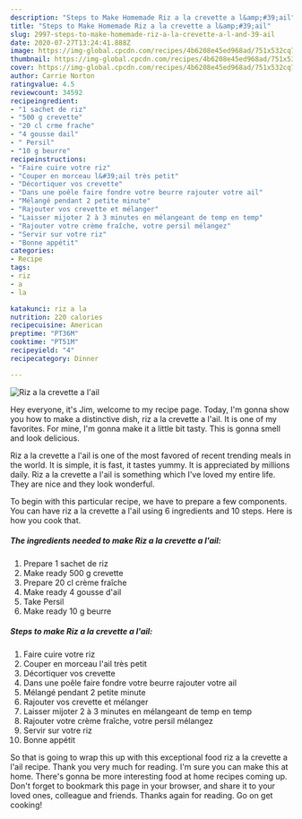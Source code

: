 ```yaml
---
description: "Steps to Make Homemade Riz a la crevette a l&amp;#39;ail"
title: "Steps to Make Homemade Riz a la crevette a l&amp;#39;ail"
slug: 2997-steps-to-make-homemade-riz-a-la-crevette-a-l-and-39-ail
date: 2020-07-27T13:24:41.888Z
image: https://img-global.cpcdn.com/recipes/4b6208e45ed968ad/751x532cq70/riz-a-la-crevette-a-lail-photo-principale-de-la-recette.jpg
thumbnail: https://img-global.cpcdn.com/recipes/4b6208e45ed968ad/751x532cq70/riz-a-la-crevette-a-lail-photo-principale-de-la-recette.jpg
cover: https://img-global.cpcdn.com/recipes/4b6208e45ed968ad/751x532cq70/riz-a-la-crevette-a-lail-photo-principale-de-la-recette.jpg
author: Carrie Norton
ratingvalue: 4.5
reviewcount: 34592
recipeingredient:
- "1 sachet de riz"
- "500 g crevette"
- "20 cl crme frache"
- "4 gousse dail"
- " Persil"
- "10 g beurre"
recipeinstructions:
- "Faire cuire votre riz"
- "Couper en morceau l&#39;ail très petit"
- "Décortiquer vos crevette"
- "Dans une poêle faire fondre votre beurre rajouter votre ail"
- "Mélangé pendant 2 petite minute"
- "Rajouter vos crevette et mélanger"
- "Laisser mijoter 2 à 3 minutes en mélangeant de temp en temp"
- "Rajouter votre crème fraîche, votre persil mélangez"
- "Servir sur votre riz"
- "Bonne appétit"
categories:
- Recipe
tags:
- riz
- a
- la

katakunci: riz a la 
nutrition: 220 calories
recipecuisine: American
preptime: "PT36M"
cooktime: "PT51M"
recipeyield: "4"
recipecategory: Dinner

---
```



![Riz a la crevette a l&#39;ail](https://img-global.cpcdn.com/recipes/4b6208e45ed968ad/751x532cq70/riz-a-la-crevette-a-lail-photo-principale-de-la-recette.jpg)

Hey everyone, it's Jim, welcome to my recipe page. Today, I'm gonna show you how to make a distinctive dish, riz a la crevette a l&#39;ail. It is one of my favorites. For mine, I'm gonna make it a little bit tasty. This is gonna smell and look delicious.



Riz a la crevette a l&#39;ail is one of the most favored of recent trending meals in the world. It is simple, it is fast, it tastes yummy. It is appreciated by millions daily. Riz a la crevette a l&#39;ail is something which I've loved my entire life. They are nice and they look wonderful.


To begin with this particular recipe, we have to prepare a few components. You can have riz a la crevette a l&#39;ail using 6 ingredients and 10 steps. Here is how you cook that.

<!--inarticleads1-->

##### The ingredients needed to make Riz a la crevette a l&#39;ail:

1. Prepare 1 sachet de riz
1. Make ready 500 g crevette
1. Prepare 20 cl crème fraîche
1. Make ready 4 gousse d&#39;ail
1. Take  Persil
1. Make ready 10 g beurre




<!--inarticleads2-->

##### Steps to make Riz a la crevette a l&#39;ail:

1. Faire cuire votre riz
1. Couper en morceau l&#39;ail très petit
1. Décortiquer vos crevette
1. Dans une poêle faire fondre votre beurre rajouter votre ail
1. Mélangé pendant 2 petite minute
1. Rajouter vos crevette et mélanger
1. Laisser mijoter 2 à 3 minutes en mélangeant de temp en temp
1. Rajouter votre crème fraîche, votre persil mélangez
1. Servir sur votre riz
1. Bonne appétit




So that is going to wrap this up with this exceptional food riz a la crevette a l&#39;ail recipe. Thank you very much for reading. I'm sure you can make this at home. There's gonna be more interesting food at home recipes coming up. Don't forget to bookmark this page in your browser, and share it to your loved ones, colleague and friends. Thanks again for reading. Go on get cooking!
